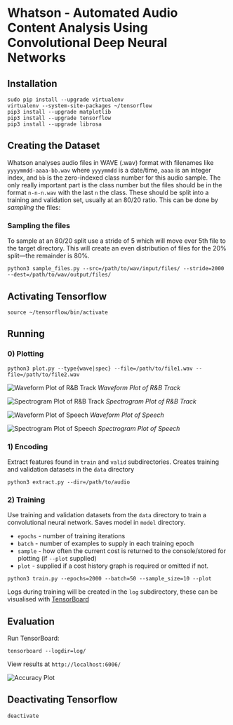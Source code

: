 # Whatson - Automated Audio Content Analysis Using Convolutional Deep Neural Networks

## Installation

```
sudo pip install --upgrade virtualenv
virtualenv --system-site-packages ~/tensorflow
pip3 install --upgrade matplotlib
pip3 install --upgrade tensorflow
pip3 install --upgrade librosa
```

## Creating the Dataset

Whatson analyses audio files in WAVE (.wav) format with filenames like `yyyymmdd-aaaa-bb.wav` where `yyyymmdd` is a date/time, `aaaa` is an integer index, and `bb` is the zero-indexed class number for this audio sample. The only really important part is the class number but the files should be in the format `n-n-n.wav` with the last `n` the class. These should be split into a training and validation set, usually at an 80/20 ratio. This can be done by _sampling_ the files:

### Sampling the files

To sample at an 80/20 split use a stride of 5 which will move ever 5th file to the target directory. This will create an even distribution
of files for the 20% split—the remainder is 80%.
```
python3 sample_files.py --src=/path/to/wav/input/files/ --stride=2000 --dest=/path/to/wav/output/files/
```

## Activating Tensorflow

```
source ~/tensorflow/bin/activate
```

## Running
### 0) Plotting
```
python3 plot.py --type{wave|spec} --file=/path/to/file1.wav --file=/path/to/file2.wav
```
![Waveform Plot of R&B Track](https://github.com/betandr/whatson/blob/master/images/randb_wave.png)
_Waveform Plot of R&B Track_

![Spectrogram Plot of R&B Track](https://github.com/betandr/whatson/blob/master/images/randb_spec.png)
_Spectrogram Plot of R&B Track_

![Waveform Plot of Speech](https://github.com/betandr/whatson/blob/master/images/speech_wave.png)
_Waveform Plot of Speech_

![Spectrogram Plot of Speech](https://github.com/betandr/whatson/blob/master/images/speech_spec.png)
_Spectrogram Plot of Speech_

### 1) Encoding
Extract features found in `train` and `valid` subdirectories. Creates training and validation datasets in the `data` directory
```
python3 extract.py --dir=/path/to/audio
```

### 2) Training
Use training and validation datasets from the `data` directory to train a convolutional neural network. 
Saves model in `model` directory. 
* `epochs` - number of training iterations
* `batch` - number of examples to supply in each training epoch 
* `sample` - how often the current cost is returned to the console/stored for plotting (if `--plot` supplied)
* `plot` - supplied if a cost history graph is required or omitted if not.

```
python3 train.py --epochs=2000 --batch=50 --sample_size=10 --plot
```
Logs during training will be created in the `log` subdirectory, these can be visualised with [TensorBoard](https://github.com/tensorflow/tensorflow/blob/master/tensorflow/tensorboard/README.md)

## Evaluation

Run TensorBoard:
```
tensorboard --logdir=log/
```

View results at `http://localhost:6006/`

![Accuracy Plot](https://github.com/betandr/whatson/blob/master/images/accuracy.png)

## Deactivating Tensorflow

```
deactivate
```
